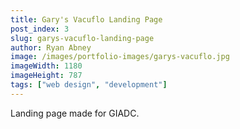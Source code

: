 ```yaml
---
title: Gary's Vacuflo Landing Page
post_index: 3
slug: garys-vacuflo-landing-page
author: Ryan Abney
image: /images/portfolio-images/garys-vacuflo.jpg
imageWidth: 1180
imageHeight: 787
tags: ["web design", "development"]
---
```


Landing page made for GIADC.
